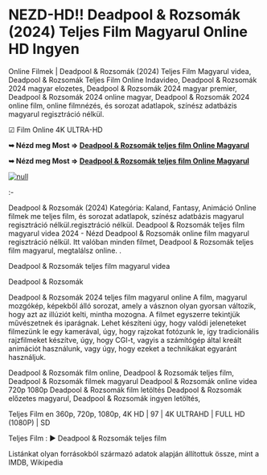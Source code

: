 # NEZD-HD!! Deadpool & Rozsomák (2024) Teljes Film Magyarul Online HD Ingyen

Online Filmek | Deadpool & Rozsomák (2024) Teljes Film Magyarul videa, Deadpool & Rozsomák Teljes Film Online Indavideo, Deadpool & Rozsomák 2024 magyar elozetes, Deadpool & Rozsomák 2024 magyar premier, Deadpool & Rozsomák 2024 online magyar, Deadpool & Rozsomák 2024 online film, online filmnézés, és sorozat adatlapok, színész adatbázis magyarul regisztráció nélkül.

☑ Film Online 4K ULTRA-HD

**➥ Nézd meg Most => [Deadpool & Rozsomák teljes film Online Magyarul](https://t.co/EdviJWLh7y)**

**➥ Nézd meg Most => [Deadpool & Rozsomák teljes film Online Magyarul](https://t.co/EdviJWLh7y)**

[![null](https://static.wixstatic.com/media/855a25_043b5abeb4ae4d35ac003198e7fe56ed~mv2.gif)](https://t.co/EdviJWLh7y)

:-

Deadpool & Rozsomák (2024) Kategória: Kaland, Fantasy, Animáció Online filmek me teljes film, és sorozat adatlapok, színész adatbázis magyarul regisztráció nélkül.regisztráció nélkül. Deadpool & Rozsomák teljes film magyarul videa 2024 - Nézd Deadpool & Rozsomák online film magyarul regisztráció nélkül. Itt valóban minden filmet, Deadpool & Rozsomák teljes film magyarul, megtalálsz online.
.

Deadpool & Rozsomák teljes film magyarul videa

Deadpool & Rozsomák

Deadpool & Rozsomák 2024 teljes film magyarul online A film, magyarul mozgókép, képekből álló sorozat, amely a vásznon olyan gyorsan változik, hogy azt az illúziót kelti, mintha mozogna. A filmet egyszerre tekintjük művészetnek és iparágnak. Lehet készíteni úgy, hogy valódi jeleneteket filmezünk le egy kamerával, úgy, hogy rajzokat fotózunk le, így tradicionális rajzfilmeket készítve, úgy, hogy CGI-t, vagyis a számítógép által kreált animációt használunk, vagy úgy, hogy ezeket a technikákat egyaránt használjuk.

Deadpool & Rozsomák film online,
Deadpool & Rozsomák teljes film,
Deadpool & Rozsomák filmek magyarul
Deadpool & Rozsomák online videa 720p 1080p
Deadpool & Rozsomák film letöltés
Deadpool & Rozsomák előzetes magyarul,
Deadpool & Rozsomák ingyen letöltés,

Teljes Film en 360p, 720p, 1080p, 4K HD | 97 | 4K ULTRAHD | FULL HD (1080P) | SD

Teljes Film : ► Deadpool & Rozsomák teljes film

Listánkat olyan forrásokból származó adatok alapján állítottuk össze, mint a IMDB, Wikipedia
